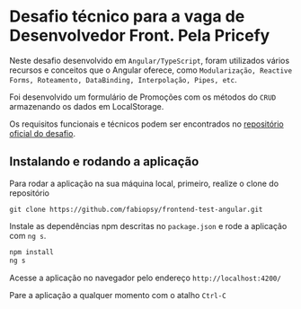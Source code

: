 # Desafio técnico para a vaga de Desenvolvedor Front. Pela Pricefy

Neste desafio desenvolvido em `Angular/TypeScript`, foram utilizados vários recursos e conceitos que o Angular oferece, como `Modularização, Reactive Forms, Roteamento, DataBinding, Interpolação, Pipes, etc`.

Foi desenvolvido um formulário de Promoções com os métodos do `CRUD` armazenando os dados em LocalStorage.

Os requisitos funcionais e técnicos podem ser encontrados no [repositório oficial do desafio](https://github.com/pricefyteam/pricefy-frontend-test/blob/main/WHAT.md).

## Instalando e rodando a aplicação

Para rodar a aplicação na sua máquina local, primeiro, realize o clone do repositório
```
git clone https://github.com/fabiopsy/frontend-test-angular.git
```
Instale as dependências npm descritas no `package.json` e rode a aplicação com `ng s`.
```bash
npm install
ng s
```
Acesse a aplicação no navegador pelo endereço `http://localhost:4200/`

Pare a aplicação a qualquer momento com o atalho `Ctrl-C`

